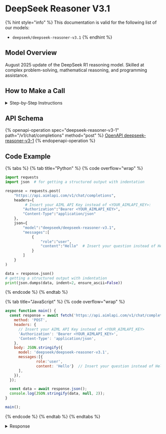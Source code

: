 # DeepSeek Reasoner V3.1

{% hint style="info" %}
This documentation is valid for the following list of our models:

* `deepseek/deepseek-reasoner-v3.1`
{% endhint %}

## Model Overview

August 2025 update of the DeepSeek R1 reasoning model.  Skilled at complex problem-solving, mathematical reasoning, and programming assistance.

## How to Make a Call

<details>

<summary>Step-by-Step Instructions</summary>

### :digit\_one:  Setup You Can’t Skip

:black\_small\_square:  [**Create an Account**](https://aimlapi.com/app/sign-up): Visit the AI/ML API website and create an account (if you don’t have one yet).\
:black\_small\_square:  [**Generate an API Key**](https://aimlapi.com/app/keys): After logging in, navigate to your account dashboard and generate your API key. Ensure that key is enabled on UI.

### &#x20;:digit\_two:  Copy the code example

At the bottom of this page, you'll find [a code example](deepseek-reasoner-v3.1.md#code-example) that shows how to structure the request. Choose the code snippet in your preferred programming language and copy it into your development environment.

### :digit\_three:  Modify the code example

:black\_small\_square:  Replace `<YOUR_AIMLAPI_KEY>` with your actual AI/ML API key from your account.\
:black\_small\_square:  Insert your question or request into the `content` field—this is what the model will respond to.

### :digit\_four:  <sup><sub><mark style="background-color:yellow;">(Optional)<mark style="background-color:yellow;"><sub></sup> Adjust other optional parameters if needed

Only `model` and `messages` are required parameters for this model (and we’ve already filled them in for you in the example), but you can include optional parameters if needed to adjust the model’s behavior. Below, you can find the corresponding [API schema](deepseek-reasoner-v3.1.md#api-schema), which lists all available parameters along with notes on how to use them.

### :digit\_five:  Run your modified code

Run your modified code in your development environment. Response time depends on various factors, but for simple prompts it rarely exceeds a few seconds.

{% hint style="success" %}
If you need a more detailed walkthrough for setting up your development environment and making a request step by step — feel free to use our [Quickstart guide](../../../quickstart/setting-up.md).
{% endhint %}

</details>

## API Schema

{% openapi-operation spec="deepseek-reasoner-v3-1" path="/v1/chat/completions" method="post" %}
[OpenAPI deepseek-reasoner-v3-1](https://raw.githubusercontent.com/aimlapi/api-docs/refs/heads/main/docs/api-references/text-models-llm/DeepSeek/deepseek-reasoner-v3.1.json)
{% endopenapi-operation %}

## Code Example

{% tabs %}
{% tab title="Python" %}
{% code overflow="wrap" %}
```python
import requests
import json  # for getting a structured output with indentation 

response = requests.post(
    "https://api.aimlapi.com/v1/chat/completions",
    headers={
         # Insert your AIML API Key instead of <YOUR_AIMLAPI_KEY>:
        "Authorization":"Bearer <YOUR_AIMLAPI_KEY>",
        "Content-Type":"application/json"
    },
    json={
        "model":"deepseek/deepseek-reasoner-v3.1",
        "messages":[
            {
                "role":"user",
                "content":"Hello"  # Insert your question instead of Hello
            }
        ]
    }
)

data = response.json()
# getting a structured output with indentation
print(json.dumps(data, indent=2, ensure_ascii=False))
```
{% endcode %}
{% endtab %}

{% tab title="JavaScript" %}
{% code overflow="wrap" %}
```javascript
async function main() {
  const response = await fetch('https://api.aimlapi.com/v1/chat/completions', {
    method: 'POST',
    headers: {
      // Insert your AIML API Key instead of <YOUR_AIMLAPI_KEY>
      'Authorization': 'Bearer <YOUR_AIMLAPI_KEY>',
      'Content-Type': 'application/json',
    },
    body: JSON.stringify({
      model: 'deepseek/deepseek-reasoner-v3.1',
      messages:[{
              role:'user',
              content: 'Hello'}  // Insert your question instead of Hello
      ],
    }),
  });

  const data = await response.json();
  console.log(JSON.stringify(data, null, 2));
}

main();
```
{% endcode %}
{% endtab %}
{% endtabs %}

<details>

<summary>Response</summary>

{% code overflow="wrap" %}
```json5
{
  "id": "ca664281-d3c3-40d3-9d80-fe96a65884dd",
  "system_fingerprint": "fp_feb633d1f5_prod0820_fp8_kvcache",
  "object": "chat.completion",
  "choices": [
    {
      "index": 0,
      "finish_reason": "stop",
      "logprobs": null,
      "message": {
        "role": "assistant",
        "content": "Hello! How can I help you today? 😊",
        "reasoning_content": ""
      }
    }
  ],
  "created": 1756386069,
  "model": "deepseek-reasoner",
  "usage": {
    "prompt_tokens": 1,
    "completion_tokens": 325,
    "total_tokens": 326,
    "prompt_tokens_details": {
      "cached_tokens": 0
    },
    "completion_tokens_details": {
      "reasoning_tokens": 80
    },
    "prompt_cache_hit_tokens": 0,
    "prompt_cache_miss_tokens": 5
  }
}
```
{% endcode %}

</details>
